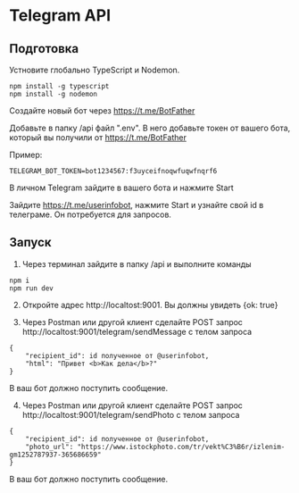 # Telegram API

## Подготовка

Устновите глобально TypeScript и Nodemon.

```
npm install -g typescript
npm install -g nodemon
```

Создайте новый бот через https://t.me/BotFather

Добавьте в папку /api файл ".env". В него добавьте токен от вашего бота, который вы получили от https://t.me/BotFather

Пример:

```
TELEGRAM_BOT_TOKEN=bot1234567:f3uyceifnoqwfuqwfnqrf6
```

В личном Telegram зайдите в вашего бота и нажмите Start

Зайдите https://t.me/userinfobot, нажмите Start и узнайте свой id в телеграме. Он потребуется для запросов.

## Запуск

1. Через терминал зайдите в папку /api и выполните команды 

```
npm i 
npm run dev
```

2. Откройте адрес http://localtost:9001. Вы должны увидеть {ok: true}

3. Через Postman или другой клиент сделайте POST запрос http://localtost:9001/telegram/sendMessage с телом запроса 

```
{
    "recipient_id": id полученное от @userinfobot,
    "html": "Привет <b>Как дела</b>?"
}
```

В ваш бот должно поступить сообщение.

4. Через Postman или другой клиент сделайте POST запрос http://localtost:9001/telegram/sendPhoto с телом запроса

```
{
    "recipient_id": id полученное от @userinfobot,
    "photo_url": "https://www.istockphoto.com/tr/vekt%C3%B6r/izlenim-gm1252787937-365686659"
}
```

В ваш бот должно поступить сообщение.